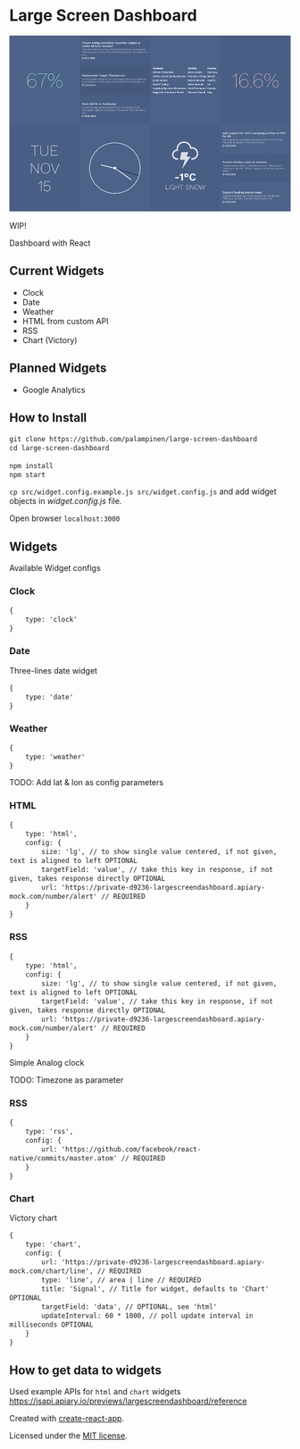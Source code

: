 # Large Screen Dashboard

![lg-dashboard](https://raw.githubusercontent.com/palampinen/large-screen-dashboard/master/large-screen-dashboard.png)

WIP!

Dashboard with React


## Current Widgets
* Clock
* Date
* Weather
* HTML from custom API
* RSS
* Chart (Victory)


## Planned Widgets
* Google Analytics


## How to Install
```
git clone https://github.com/palampinen/large-screen-dashboard
cd large-screen-dashboard

npm install
npm start
```

`cp src/widget.config.example.js src/widget.config.js` and add widget objects in *widget.config.js* file.

Open browser `localhost:3000`


## Widgets
Available Widget configs

### Clock

```
{
	type: 'clock'
}
```

### Date
Three-lines date widget
```
{
	type: 'date'
}
```

### Weather
```
{
	type: 'weather'
}
```
TODO: Add lat & lon as config parameters


### HTML
```
{
	type: 'html',
	config: {
		size: 'lg', // to show single value centered, if not given, text is aligned to left OPTIONAL
		targetField: 'value', // take this key in response, if not given, takes response directly OPTIONAL
		url: 'https://private-d9236-largescreendashboard.apiary-mock.com/number/alert' // REQUIRED
	}
}
```

### RSS
```
{
	type: 'html',
	config: {
		size: 'lg', // to show single value centered, if not given, text is aligned to left OPTIONAL
		targetField: 'value', // take this key in response, if not given, takes response directly OPTIONAL
		url: 'https://private-d9236-largescreendashboard.apiary-mock.com/number/alert' // REQUIRED
	}
}
```


Simple Analog clock

TODO: Timezone as parameter

### RSS
```
{
	type: 'rss',
	config: {
		url: 'https://github.com/facebook/react-native/commits/master.atom' // REQUIRED
	}
}
```

### Chart

Victory chart

```
{
	type: 'chart',
	config: {
		url: 'https://private-d9236-largescreendashboard.apiary-mock.com/chart/line', // REQUIRED
		type: 'line', // area | line // REQUIRED
		title: 'Signal', // Title for widget, defaults to 'Chart' OPTIONAL
		targetField: 'data', // OPTIONAL, see 'html'
		updateInterval: 60 * 1000, // poll update interval in milliseconds OPTIONAL
	}
}
```

## How to get data to widgets

Used example APIs for `html` and `chart` widgets https://jsapi.apiary.io/previews/largescreendashboard/reference


Created with [create-react-app](https://github.com/facebookincubator/create-react-app/).

Licensed under the [MIT license](http://opensource.org/licenses/MIT).